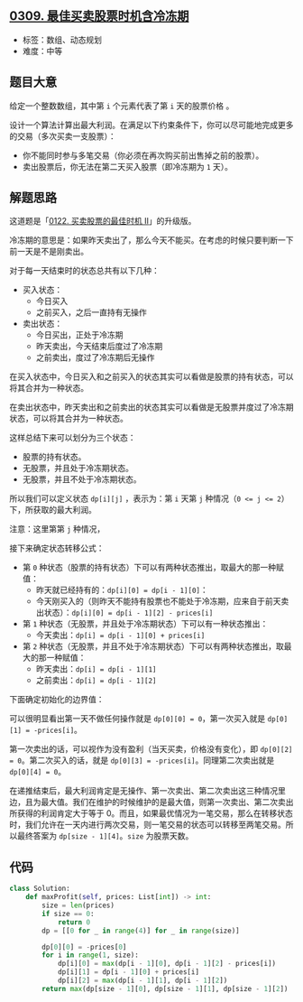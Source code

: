 ## [0309. 最佳买卖股票时机含冷冻期](https://leetcode-cn.com/problems/best-time-to-buy-and-sell-stock-with-cooldown/)

- 标签：数组、动态规划
- 难度：中等

## 题目大意

给定一个整数数组，其中第 `i` 个元素代表了第 `i` 天的股票价格 。

设计一个算法计算出最大利润。在满足以下约束条件下，你可以尽可能地完成更多的交易（多次买卖一支股票）：

- 你不能同时参与多笔交易（你必须在再次购买前出售掉之前的股票）。
- 卖出股票后，你无法在第二天买入股票（即冷冻期为 `1` 天）。

## 解题思路

这道题是「[0122. 买卖股票的最佳时机 II](https://leetcode-cn.com/problems/best-time-to-buy-and-sell-stock-ii/)」的升级版。

冷冻期的意思是：如果昨天卖出了，那么今天不能买。在考虑的时候只要判断一下前一天是不是刚卖出。

对于每一天结束时的状态总共有以下几种：

- 买入状态：
  - 今日买入
  - 之前买入，之后一直持有无操作
- 卖出状态：
  - 今日买出，正处于冷冻期
  - 昨天卖出，今天结束后度过了冷冻期
  - 之前卖出，度过了冷冻期后无操作

在买入状态中，今日买入和之前买入的状态其实可以看做是股票的持有状态，可以将其合并为一种状态。

在卖出状态中，昨天卖出和之前卖出的状态其实可以看做是无股票并度过了冷冻期状态，可以将其合并为一种状态。

这样总结下来可以划分为三个状态：

- 股票的持有状态。
- 无股票，并且处于冷冻期状态。
- 无股票，并且不处于冷冻期状态。

所以我们可以定义状态 `dp[i][j]` ，表示为：第 `i` 天第 `j` 种情况（`0 <= j <= 2`）下，所获取的最大利润。

注意：这里第第 `j` 种情况，

接下来确定状态转移公式：

- 第 `0` 种状态（股票的持有状态）下可以有两种状态推出，取最大的那一种赋值：
  - 昨天就已经持有的：`dp[i][0] = dp[i - 1][0]`：
  - 今天刚买入的（则昨天不能持有股票也不能处于冷冻期，应来自于前天卖出状态）：`dp[i][0] = dp[i - 1][2] - prices[i]`
- 第 `1` 种状态（无股票，并且处于冷冻期状态）下可以有一种状态推出：
  - 今天卖出：`dp[i] = dp[i - 1][0] + prices[i]`
- 第 `2` 种状态（无股票，并且不处于冷冻期状态）下可以有两种状态推出，取最大的那一种赋值：
  - 昨天卖出：`dp[i] = dp[i - 1][1]`
  - 之前卖出：`dp[i] = dp[i - 1][2]`

下面确定初始化的边界值：

可以很明显看出第一天不做任何操作就是 `dp[0][0] = 0`，第一次买入就是 `dp[0][1] = -prices[i]`。

第一次卖出的话，可以视作为没有盈利（当天买卖，价格没有变化），即 `dp[0][2] = 0`。第二次买入的话，就是 `dp[0][3] = -prices[i]`。同理第二次卖出就是 `dp[0][4] = 0`。

在递推结束后，最大利润肯定是无操作、第一次卖出、第二次卖出这三种情况里边，且为最大值。我们在维护的时候维护的是最大值，则第一次卖出、第二次卖出所获得的利润肯定大于等于 0。而且，如果最优情况为一笔交易，那么在转移状态时，我们允许在一天内进行两次交易，则一笔交易的状态可以转移至两笔交易。所以最终答案为 `dp[size - 1][4]`。`size` 为股票天数。

## 代码

```Python
class Solution:
    def maxProfit(self, prices: List[int]) -> int:
        size = len(prices)
        if size == 0:
            return 0
        dp = [[0 for _ in range(4)] for _ in range(size)]

        dp[0][0] = -prices[0]
        for i in range(1, size):
            dp[i][0] = max(dp[i - 1][0], dp[i - 1][2] - prices[i])
            dp[i][1] = dp[i - 1][0] + prices[i]
            dp[i][2] = max(dp[i - 1][1], dp[i - 1][2])
        return max(dp[size - 1][0], dp[size - 1][1], dp[size - 1][2])
```

